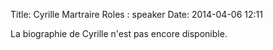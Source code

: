 Title: Cyrille Martraire
Roles : speaker
Date: 2014-04-06 12:11


La biographie de Cyrille n'est pas encore disponible.
